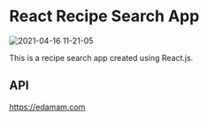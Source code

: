 <h1>React Recipe Search App</h1>

![2021-04-16 11-21-05](https://user-images.githubusercontent.com/56751927/114982596-4939fd00-9ead-11eb-8021-bfd05a1dd392.gif)

This is a recipe search app created using React.js.

<h2>API</h2>

https://edamam.com 
